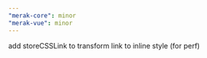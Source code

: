 ```yaml
---
"merak-core": minor
"merak-vue": minor
---
```


add storeCSSLink to transform link to inline style (for perf)
